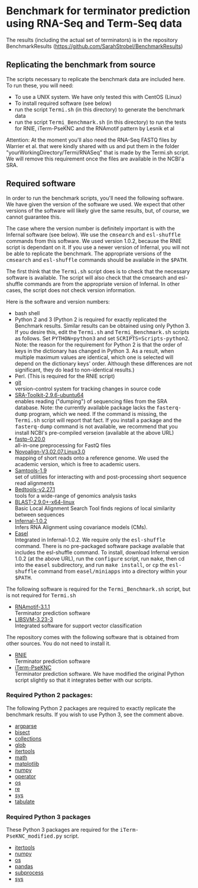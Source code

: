 # Benchmark for terminator prediction using RNA-Seq and Term-Seq data

The results (including the actual set of terminators) is in the repository BenchmarkResults (https://github.com/SarahStrobel/BenchmarkResults)

## Replicating the benchmark from source

The scripts necessary to replicate the benchmark data are included here.  To run these, you will need:
* To use a UNIX system.  We have only tested this with CentOS (Linux)
* To install required software (see below)
* run the script <tt>Termi.sh</tt> (in this directory) to generate the benchmark data
* run the script <tt>Termi_Benchmark.sh</tt> (in this directory) to run the tests for RNIE, iTerm-PseKNC and the RNAmotif pattern by Lesnik et al

Attention: At the moment you'll also need the RNA-Seq FASTQ files by Warrier et al. that were kindly shared with us and put them in the folder "yourWorkingDirectory/Termi/RNASeq" that is made by the Termi.sh script.  We will remove this requirement once the files are available in the NCBI'a SRA.

## Required software

In order to run the benchmark scripts, you'll need the following software.  We have given the version of the software we used.  We expect that other versions of the software will likely give the same results, but, of course, we cannot guarantee this.

The case where the version number is definitely important is with the Infernal software (see below). We use the <tt>cmsearch</tt> and <tt>esl-shuffle</tt> commands from this software.  We used version 1.0.2, because the RNIE script is dependant on it.  If you use a newer version of Infernal, you will not be able to replicate the benchmark.  The appropriate versions of the <tt>cmsearch</tt> and <tt>esl-shuffle</tt> commands should be available in the <tt>$PATH</tt>.

The first think that the <tt>Termi.sh</tt> script does is to check that the necessary software is available.  The script will also check that the cmsearch and esl-shuffle commands are from the appropriate version of Infernal.  In other cases, the script does not check version information.

Here is the software and version numbers:
* bash shell
* Python 2 and 3 (Python 2 is required for exactly replicated the Benchmark results.  Similar results can be obtained using only Python 3.  If you desire this, edit the <tt>Termi.sh</tt> and <tt>Termi_Benchmark.sh</tt> scripts as follows.  Set <tt>PYTHON=python3</tt> and set <tt>SCRIPTS=Scripts-python2</tt>.  Note: the reason for the requirement for Python 2 is that the order of keys in the dictionary has changed in Python 3.  As a result, when multiple maximum values are identical, which one is selected will depend on the dictionary keys' order.  Although these differences are not significant, they do lead to non-identical results.)
* Perl. (This is required for the RNIE script)
* [git](https://git-scm.com/)<br/>
<t/>version-control system for tracking changes in source code<br/>
* [SRA-Toolkit-2.9.6-ubuntu64](https://www.ncbi.nlm.nih.gov/sra/docs/toolkitsoft/)<br/>
<t/>enables reading ("dumping") of sequencing files from the SRA database.  Note: the currently available package lacks the <tt>fasterq-dump</tt> program, which we need.  If the command is missing, the <tt>Termi.sh</tt> script will report that fact.  If you install a package and the <tt>fasterq-dump</tt> command is not available, we recommend that you install NCBI's pre-compiled verseion (available at the above URL) <br/>
* [fastp-0.20.0](https://github.com/OpenGene/fastp)<br/>
<t/>all-in-one preprocessing for FastQ files<br/>
* [Novoalign-V3.02.07.Linux3.0](http://www.novocraft.com/products/novoalign/)<br/>
<t/>mapping of short reads onto a reference genome.  We used the academic version, which is free to academic users.<br/>
* [Samtools-1.9](http://www.htslib.org/download/)<br/>
<t/>set of utilities for interacting with and post-processing short sequence read alignments<br/>
* [Bedtools-v2.27.1](https://bedtools.readthedocs.io/en/latest/index.html)<br/>
<t/>tools for a wide-range of genomics analysis tasks<br/>
* [BLAST-2.9.0+-x64-linux](https://blast.ncbi.nlm.nih.gov/Blast.cgi)<br/>
<t/>Basic Local Alignment Search Tool finds regions of local similarity between sequences<br/>
* [Infernal-1.0.2](http://eddylab.org/infernal/)<br/>
<t/>Infers RNA Alignment using covariance models (CMs).  <br/>
* [Easel](http://eddylab.org/infernal/)<br/>
<t/>Integrated in Infernal-1.0.2.  We require only the <tt>esl-shuffle</tt> command.  There is no pre-packaged software package available that includes the esl-shuffle command.  To install, download Infernal version 1.0.2 (at the above URL), run the <tt>configure</tt> script, run <tt>make</tt>, then cd into the <tt>easel</tt> subdirectory, and run <tt>make install</tt>, or <tt>cp</tt> the <tt>esl-shuffle</tt> command from <tt>easel/miniapps</tt> into a directory within your <tt>$PATH</tt>.<br/>

The following software is required for the <tt>Termi_Benchmark.sh</tt> script, but is not required for <tt>Termi.sh</tt>
* [RNAmotif-3.1.1](http://casegroup.rutgers.edu/casegr-sh-2.5.html)<br/>
<t/>Terminator prediction software<br/>
* [LIBSVM-3.23-3](https://www.csie.ntu.edu.tw/~cjlin/libsvm/)<br/>
<t/>Integrated software for support vector classification<br/>

The repository comes with the following software that is obtained from other sources.  You do not need to install it.
* [RNIE](https://github.com/ppgardne/RNIE)<br/>
<t/>Terminator prediction software<br/>
* [iTerm-PseKNC](http://lin-group.cn/server/iTerm-PseKNC/download.php)<br/>
<t/>Terminator prediction software.  We have modified the original Python script slightly so that it integrates better with our scripts.<br/>


### Required Python 2 packages:<br/>

The following Python 2 packages are required to exactly replicate the benchmark results.  If you wish to use Python 3, see the comment above.

* [argparse](https://docs.python.org/2/library/argparse.html)<br/>
* [bisect](https://docs.python.org/2/library/bisect.html)<br/>
* [collections](https://docs.python.org/2/library/collections.html)<br/>
* [glob](https://docs.python.org/2/library/glob.html)<br/>
* [itertools](https://docs.python.org/2/library/itertools.html)<br/>
* [math](https://docs.python.org/2/library/math.html)<br/>
* [matplotlib](https://matplotlib.org/)<br/>
* [numpy](https://numpy.org/)<br/>
* [operator](https://docs.python.org/2/library/operator.html)<br/>
* [os](https://docs.python.org/2/library/os.html)<br/>
* [re](https://docs.python.org/2/library/re.html)<br/>
* [sys](https://docs.python.org/2/library/sys.html)<br/>
* [tabulate](https://pypi.org/project/tabulate/)<br/>

### Required Python 3 packages<br/>

These Python 3 packages are required for the <tt>iTerm-PseKNC_modified.py</tt> script.

* [itertools](https://docs.python.org/3/library/itertools.html)<br/>
* [numpy](https://numpy.org/)<br/>
* [os](https://docs.python.org/3/library/os.html)<br/>
* [pandas](https://pandas.pydata.org/)<br/>
* [subprocess](https://docs.python.org/3/library/subprocess.html)<br/>
* [sys](https://docs.python.org/3/library/sys.html)<br/>

<!--
### B.subtilis, E.faecalis and L.monocytogenes RNA-Seq / Term-Seq Data (Dar et al., 2016):<br/>
* [Paper](https://www.ncbi.nlm.nih.gov/pubmed/27120414)<br/>
* [fastq files](https://www.ncbi.nlm.nih.gov/sra?term=ERP014057)<br/>


### S.pneumoniae Term-Seq Data (Warrier et al., 2018):<br/>
* [Paper](https://www.ncbi.nlm.nih.gov/pubmed/30517198)<br/>
* [fastq files](https://www.ncbi.nlm.nih.gov/sra/?term=SRP136114)<br/>



### Additional Programs:<br/>

We used the following software in our project, but these software are not necessary in order to run the benchmark scripts.
* [FastQC](https://www.bioinformatics.babraham.ac.uk/projects/fastqc/)<br/>
* [BamQC](https://github.com/s-andrews/BamQC)<br/>
* [IGV](https://software.broadinstitute.org/software/igv/)<br/>
* [RNAfold](http://rna.tbi.univie.ac.at/)<br/>
* [mfold](http://unafold.rna.albany.edu/?q=mfold)<br/>
* [Segemehl](https://www.bioinf.uni-leipzig.de/Software/segemehl/)<br/>
* [RNAmotif](http://casegroup.rutgers.edu/casegr-sh-2.5.html)<br/>


### Additional Python3 packages:<br/>

We used the following Python3 packages in our project, but these packages are not necessary to run the benchmark scripts.
* [scikit-learn](https://scikit-learn.org/stable/)<br/>
* [mlxtend](http://rasbt.github.io/mlxtend/api_subpackages/mlxtend.plotting/)<br/>

-->
